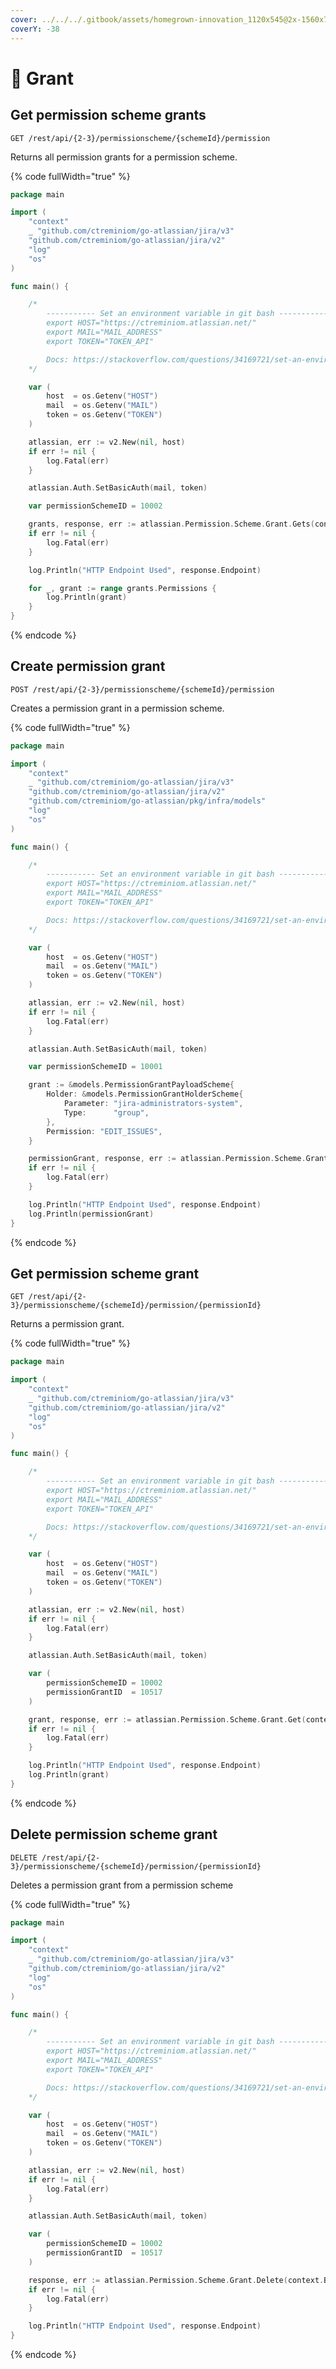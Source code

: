 ```yaml
---
cover: ../../../.gitbook/assets/homegrown-innovation_1120x545@2x-1560x760.png
coverY: -38
---
```


# 🔑 Grant

## Get permission scheme grants

`GET /rest/api/{2-3}/permissionscheme/{schemeId}/permission`

Returns all permission grants for a permission scheme.

{% code fullWidth="true" %}
```go
package main

import (
	"context"
	_ "github.com/ctreminiom/go-atlassian/jira/v3"
	"github.com/ctreminiom/go-atlassian/jira/v2"
	"log"
	"os"
)

func main() {

	/*
		----------- Set an environment variable in git bash -----------
		export HOST="https://ctreminiom.atlassian.net/"
		export MAIL="MAIL_ADDRESS"
		export TOKEN="TOKEN_API"

		Docs: https://stackoverflow.com/questions/34169721/set-an-environment-variable-in-git-bash
	*/

	var (
		host  = os.Getenv("HOST")
		mail  = os.Getenv("MAIL")
		token = os.Getenv("TOKEN")
	)

	atlassian, err := v2.New(nil, host)
	if err != nil {
		log.Fatal(err)
	}

	atlassian.Auth.SetBasicAuth(mail, token)

	var permissionSchemeID = 10002

	grants, response, err := atlassian.Permission.Scheme.Grant.Gets(context.Background(), permissionSchemeID, []string{"all"})
	if err != nil {
		log.Fatal(err)
	}

	log.Println("HTTP Endpoint Used", response.Endpoint)

	for _, grant := range grants.Permissions {
		log.Println(grant)
	}
}
```
{% endcode %}

## Create permission grant

`POST /rest/api/{2-3}/permissionscheme/{schemeId}/permission`

Creates a permission grant in a permission scheme.

{% code fullWidth="true" %}
```go
package main

import (
	"context"
	_ "github.com/ctreminiom/go-atlassian/jira/v3"
	"github.com/ctreminiom/go-atlassian/jira/v2"
	"github.com/ctreminiom/go-atlassian/pkg/infra/models"
	"log"
	"os"
)

func main() {

	/*
		----------- Set an environment variable in git bash -----------
		export HOST="https://ctreminiom.atlassian.net/"
		export MAIL="MAIL_ADDRESS"
		export TOKEN="TOKEN_API"

		Docs: https://stackoverflow.com/questions/34169721/set-an-environment-variable-in-git-bash
	*/

	var (
		host  = os.Getenv("HOST")
		mail  = os.Getenv("MAIL")
		token = os.Getenv("TOKEN")
	)

	atlassian, err := v2.New(nil, host)
	if err != nil {
		log.Fatal(err)
	}

	atlassian.Auth.SetBasicAuth(mail, token)

	var permissionSchemeID = 10001

	grant := &models.PermissionGrantPayloadScheme{
		Holder: &models.PermissionGrantHolderScheme{
			Parameter: "jira-administrators-system",
			Type:      "group",
		},
		Permission: "EDIT_ISSUES",
	}

	permissionGrant, response, err := atlassian.Permission.Scheme.Grant.Create(context.Background(), permissionSchemeID, grant)
	if err != nil {
		log.Fatal(err)
	}

	log.Println("HTTP Endpoint Used", response.Endpoint)
	log.Println(permissionGrant)
}
```
{% endcode %}

## Get permission scheme grant

`GET /rest/api/{2-3}/permissionscheme/{schemeId}/permission/{permissionId}`

Returns a permission grant.

{% code fullWidth="true" %}
```go
package main

import (
	"context"
	_ "github.com/ctreminiom/go-atlassian/jira/v3"
	"github.com/ctreminiom/go-atlassian/jira/v2"
	"log"
	"os"
)

func main() {

	/*
		----------- Set an environment variable in git bash -----------
		export HOST="https://ctreminiom.atlassian.net/"
		export MAIL="MAIL_ADDRESS"
		export TOKEN="TOKEN_API"

		Docs: https://stackoverflow.com/questions/34169721/set-an-environment-variable-in-git-bash
	*/

	var (
		host  = os.Getenv("HOST")
		mail  = os.Getenv("MAIL")
		token = os.Getenv("TOKEN")
	)

	atlassian, err := v2.New(nil, host)
	if err != nil {
		log.Fatal(err)
	}

	atlassian.Auth.SetBasicAuth(mail, token)

	var (
		permissionSchemeID = 10002
		permissionGrantID  = 10517
	)

	grant, response, err := atlassian.Permission.Scheme.Grant.Get(context.Background(), permissionSchemeID, permissionGrantID, []string{"all"})
	if err != nil {
		log.Fatal(err)
	}

	log.Println("HTTP Endpoint Used", response.Endpoint)
	log.Println(grant)
}
```
{% endcode %}

## Delete permission scheme grant

`DELETE /rest/api/{2-3}/permissionscheme/{schemeId}/permission/{permissionId}`

Deletes a permission grant from a permission scheme

{% code fullWidth="true" %}
```go
package main

import (
	"context"
	_ "github.com/ctreminiom/go-atlassian/jira/v3"
	"github.com/ctreminiom/go-atlassian/jira/v2"
	"log"
	"os"
)

func main() {

	/*
		----------- Set an environment variable in git bash -----------
		export HOST="https://ctreminiom.atlassian.net/"
		export MAIL="MAIL_ADDRESS"
		export TOKEN="TOKEN_API"

		Docs: https://stackoverflow.com/questions/34169721/set-an-environment-variable-in-git-bash
	*/

	var (
		host  = os.Getenv("HOST")
		mail  = os.Getenv("MAIL")
		token = os.Getenv("TOKEN")
	)

	atlassian, err := v2.New(nil, host)
	if err != nil {
		log.Fatal(err)
	}

	atlassian.Auth.SetBasicAuth(mail, token)

	var (
		permissionSchemeID = 10002
		permissionGrantID  = 10517
	)

	response, err := atlassian.Permission.Scheme.Grant.Delete(context.Background(), permissionSchemeID, permissionGrantID)
	if err != nil {
		log.Fatal(err)
	}

	log.Println("HTTP Endpoint Used", response.Endpoint)
}
```
{% endcode %}
